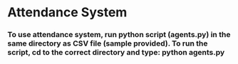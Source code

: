 # Attendance System
### To use attendance system, run python script (agents.py) in the same directory as CSV file (sample provided). To run the script, cd to the correct directory and type: python agents.py
